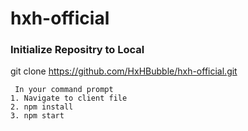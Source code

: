 # hxh-official

### Initialize Repositry to Local

git clone https://github.com/HxHBubble/hxh-official.git


```
 In your command prompt
1. Navigate to client file
2. npm install
3. npm start  
```
